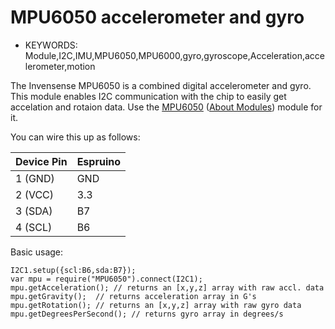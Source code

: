 <!--- Copyright (c) 2014 Lars Toft Jacobsen. See the file LICENSE for copying permission. -->
MPU6050 accelerometer and gyro
==========================

* KEYWORDS: Module,I2C,IMU,MPU6050,MPU6000,gyro,gyroscope,Acceleration,accelerometer,motion

The Invensense MPU6050 is a combined digital accelerometer and gyro. This module enables I2C communication with the chip to easily get accelation and rotaion data. Use the [MPU6050](/modules/MPU6050.js) ([About Modules](/Modules)) module for it.

You can wire this up as follows:

| Device Pin | Espruino |
| ---------- | -------- |
| 1 (GND)    | GND      |
| 2 (VCC)    | 3.3      |
| 3 (SDA)    | B7       |
| 4 (SCL)    | B6       |

Basic usage:

```
I2C1.setup({scl:B6,sda:B7});
var mpu = require("MPU6050").connect(I2C1);
mpu.getAcceleration(); // returns an [x,y,z] array with raw accl. data
mpu.getGravity();  // returns acceleration array in G's
mpu.getRotation(); // returns an [x,y,z] array with raw gyro data
mpu.getDegreesPerSecond(); // returns gyro array in degrees/s
```
